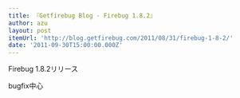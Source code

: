 ```yaml
---
title: 『Getfirebug Blog - Firebug 1.8.2』
author: azu
layout: post
itemUrl: 'http://blog.getfirebug.com/2011/08/31/firebug-1-8-2/'
date: '2011-09-30T15:00:00.000Z'
---
```

Firebug 1.8.2リリース

bugfix中心
